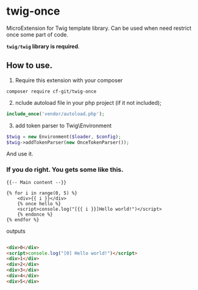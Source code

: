# twig-once

MicroExtension for Twig template library.
Can be used when need restrict once some part of code.

**`twig/twig` library is required**. 

## How to use.

1. Require this extension with your composer

```shell
composer require cf-git/twig-once
```

2. nclude autoload file in your php project (if it not included);

```php
include_once('vendor/autoload.php');
```

3. add token parser to Twig\Environment

```php
$twig = new Environment($loader, $config);
$twig->addTokenParser(new OnceTokenParser());

```

And use it.

### If you do right. You gets some like this.

```twig
{{-- Main content --}}

{% for i in range(0, 5) %}
    <div>{{ i }}</div>
    {% once hello %}
    <script>console.log("[{{ i }}]Hello world!")</script>
    {% endonce %}
{% endfor %}
```

outputs

```html

<div>0</div>
<script>console.log("[0] Hello world!")</script>
<div>1</div>
<div>2</div>
<div>3</div>
<div>4</div>
<div>5</div>

```